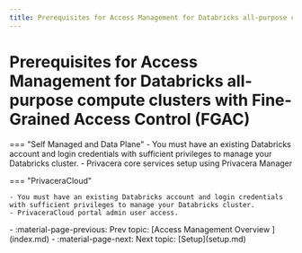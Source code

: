 ```yaml
---
title: Prerequisites for Access Management for Databricks all-purpose compute clusters with Fine-Grained Access Control (FGAC)
---
```


#  Prerequisites for Access Management for Databricks all-purpose compute clusters with Fine-Grained Access Control (FGAC)

=== "Self Managed and Data Plane"
	- You must have an existing Databricks account and login credentials with sufficient privileges to manage your Databricks cluster.
    - Privacera core services setup using Privacera Manager 

=== "PrivaceraCloud"

    - You must have an existing Databricks account and login credentials with sufficient privileges to manage your Databricks cluster.
    - PrivaceraCloud portal admin user access.

<div class="grid cards" markdown>
-   :material-page-previous: Prev topic: [Access Management Overview ](index.md)
-   :material-page-next: Next topic: [Setup](setup.md)
</div>
